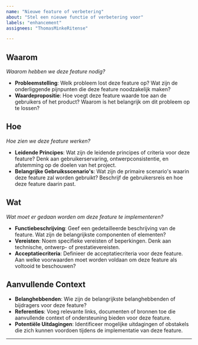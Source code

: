 ```yaml
---
name: "Nieuwe feature of verbetering"
about: "Stel een nieuwe functie of verbetering voor"
labels: "enhancement"
assignees: "ThomasMinkeRitense"

---
```


## Waarom
*Waarom hebben we deze feature nodig?*

- **Probleemstelling**: Welk probleem lost deze feature op? Wat zijn de onderliggende pijnpunten die deze feature noodzakelijk maken?
- **Waardepropositie**: Hoe voegt deze feature waarde toe aan de gebruikers of het product? Waarom is het belangrijk om dit probleem op te lossen?

## Hoe
*Hoe zien we deze feature werken?*

- **Leidende Principes**: Wat zijn de leidende principes of criteria voor deze feature? Denk aan gebruikerservaring, ontwerpconsistentie, en afstemming op de doelen van het project.
- **Belangrijke Gebruiksscenario's**: Wat zijn de primaire scenario's waarin deze feature zal worden gebruikt? Beschrijf de gebruikersreis en hoe deze feature daarin past.

## Wat
*Wat moet er gedaan worden om deze feature te implementeren?*

- **Functiebeschrijving**: Geef een gedetailleerde beschrijving van de feature. Wat zijn de belangrijkste componenten of elementen?
- **Vereisten**: Noem specifieke vereisten of beperkingen. Denk aan technische, ontwerp- of prestatievereisten.
- **Acceptatiecriteria**: Definieer de acceptatiecriteria voor deze feature. Aan welke voorwaarden moet worden voldaan om deze feature als voltooid te beschouwen?

## Aanvullende Context
- **Belanghebbenden**: Wie zijn de belangrijkste belanghebbenden of bijdragers voor deze feature?
- **Referenties**: Voeg relevante links, documenten of bronnen toe die aanvullende context of ondersteuning bieden voor deze feature.
- **Potentiële Uitdagingen**: Identificeer mogelijke uitdagingen of obstakels die zich kunnen voordoen tijdens de implementatie van deze feature.

---

